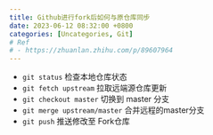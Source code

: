 ```yaml
---
title: Github进行fork后如何与原仓库同步
date: 2023-06-12 08:32:00 +0800
categories: [Uncategories, Git]
# Ref
# - https://zhuanlan.zhihu.com/p/89607964
---
```




- `git status` 检查本地仓库状态
- `git fetch upstream` 拉取远端源仓库更新
- `git checkout master` 切换到 master 分支
- `git merge upstream/master` 合并远程的master分支
- `git push` 推送修改至 Fork仓库

